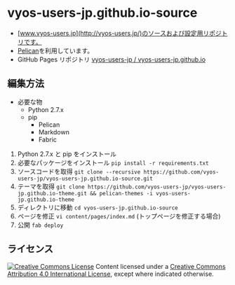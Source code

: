 vyos-users-jp.github.io-source
==============================

* [www.vyos-users.jp](http://vyos-users.jp/)のソースおよび設定用リポジトリです。
* [Pelican](http://docs.getpelican.com/)を利用しています。
* GitHub Pages リポジトリ [vyos-users-jp / vyos-users-jp.github.io](https://github.com/vyos-users-jp/vyos-users-jp.github.io)

編集方法
--------

* 必要な物
    * Python 2.7.x
    * pip
        * Pelican
        * Markdown
        * Fabric
1. Python 2.7.x と pip をインストール
2. 必要なパッケージをインストール `pip install -r requirements.txt`
3. ソースコードを取得 `git clone --recursive https://github.com/vyos-users-jp/vyos-users-jp.github.io-source.git`
4. テーマを取得 `git clone https://github.com/vyos-users-jp/vyos-users-jp.github.io-theme.git && pelican-themes -i vyos-users-jp.github.io-theme`
5. ディレクトリに移動 `cd vyos-users-jp.github.io-source`
6. ページを修正 `vi content/pages/index.md` (トップページを修正する場合)
7. 公開 `fab deploy`

ライセンス
----------

<p>
<a rel="license" href="http://creativecommons.org/licenses/by-nc-sa/4.0/"><img alt="Creative Commons License" style="border-width:0" src="http://i.creativecommons.org/l/by-nc-sa/4.0/88x31.png" /></a> Content licensed under a <a rel="license" href="http://creativecommons.org/licenses/by-nc-sa/4.0/">Creative Commons Attribution 4.0 International License</a>, except where indicated otherwise.
</p>
